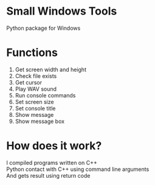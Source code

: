 # Small Windows Tools
Python package for Windows
# Functions
1) Get screen width and height<br />
2) Check file exists<br />
3) Get cursor<br />
4) Play WAV sound<br />
5) Run console commands<br />
6) Set screen size<br />
7) Set console title<br />
8) Show message<br />
9) Show message box
# How does it work?
I compiled programs written on C++<br />
Python contact with C++ using command line arguments<br />
And gets result using return code
